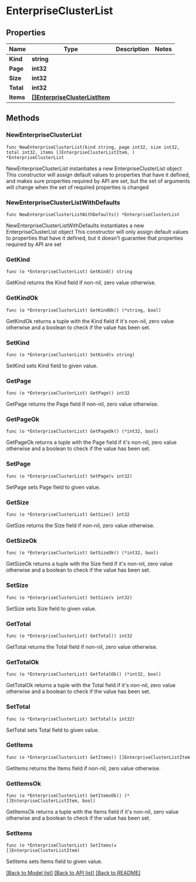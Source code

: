 # EnterpriseClusterList

## Properties

Name | Type | Description | Notes
------------ | ------------- | ------------- | -------------
**Kind** | **string** |  | 
**Page** | **int32** |  | 
**Size** | **int32** |  | 
**Total** | **int32** |  | 
**Items** | [**[]EnterpriseClusterListItem**](EnterpriseClusterListItem.md) |  | 

## Methods

### NewEnterpriseClusterList

`func NewEnterpriseClusterList(kind string, page int32, size int32, total int32, items []EnterpriseClusterListItem, ) *EnterpriseClusterList`

NewEnterpriseClusterList instantiates a new EnterpriseClusterList object
This constructor will assign default values to properties that have it defined,
and makes sure properties required by API are set, but the set of arguments
will change when the set of required properties is changed

### NewEnterpriseClusterListWithDefaults

`func NewEnterpriseClusterListWithDefaults() *EnterpriseClusterList`

NewEnterpriseClusterListWithDefaults instantiates a new EnterpriseClusterList object
This constructor will only assign default values to properties that have it defined,
but it doesn't guarantee that properties required by API are set

### GetKind

`func (o *EnterpriseClusterList) GetKind() string`

GetKind returns the Kind field if non-nil, zero value otherwise.

### GetKindOk

`func (o *EnterpriseClusterList) GetKindOk() (*string, bool)`

GetKindOk returns a tuple with the Kind field if it's non-nil, zero value otherwise
and a boolean to check if the value has been set.

### SetKind

`func (o *EnterpriseClusterList) SetKind(v string)`

SetKind sets Kind field to given value.


### GetPage

`func (o *EnterpriseClusterList) GetPage() int32`

GetPage returns the Page field if non-nil, zero value otherwise.

### GetPageOk

`func (o *EnterpriseClusterList) GetPageOk() (*int32, bool)`

GetPageOk returns a tuple with the Page field if it's non-nil, zero value otherwise
and a boolean to check if the value has been set.

### SetPage

`func (o *EnterpriseClusterList) SetPage(v int32)`

SetPage sets Page field to given value.


### GetSize

`func (o *EnterpriseClusterList) GetSize() int32`

GetSize returns the Size field if non-nil, zero value otherwise.

### GetSizeOk

`func (o *EnterpriseClusterList) GetSizeOk() (*int32, bool)`

GetSizeOk returns a tuple with the Size field if it's non-nil, zero value otherwise
and a boolean to check if the value has been set.

### SetSize

`func (o *EnterpriseClusterList) SetSize(v int32)`

SetSize sets Size field to given value.


### GetTotal

`func (o *EnterpriseClusterList) GetTotal() int32`

GetTotal returns the Total field if non-nil, zero value otherwise.

### GetTotalOk

`func (o *EnterpriseClusterList) GetTotalOk() (*int32, bool)`

GetTotalOk returns a tuple with the Total field if it's non-nil, zero value otherwise
and a boolean to check if the value has been set.

### SetTotal

`func (o *EnterpriseClusterList) SetTotal(v int32)`

SetTotal sets Total field to given value.


### GetItems

`func (o *EnterpriseClusterList) GetItems() []EnterpriseClusterListItem`

GetItems returns the Items field if non-nil, zero value otherwise.

### GetItemsOk

`func (o *EnterpriseClusterList) GetItemsOk() (*[]EnterpriseClusterListItem, bool)`

GetItemsOk returns a tuple with the Items field if it's non-nil, zero value otherwise
and a boolean to check if the value has been set.

### SetItems

`func (o *EnterpriseClusterList) SetItems(v []EnterpriseClusterListItem)`

SetItems sets Items field to given value.



[[Back to Model list]](../README.md#documentation-for-models) [[Back to API list]](../README.md#documentation-for-api-endpoints) [[Back to README]](../README.md)


